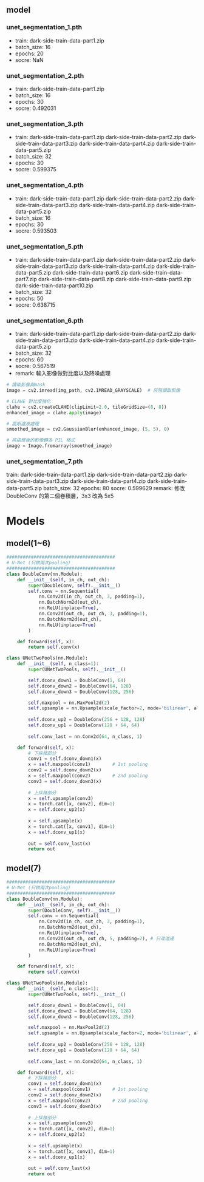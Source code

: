 ## model
### unet_segmentation_1.pth
- train: dark-side-train-data-part1.zip
- batch_size: 16
- epochs: 20
- socre: NaN

### unet_segmentation_2.pth
- train: dark-side-train-data-part1.zip
- batch_size: 16
- epochs: 30
- socre: 0.492031

### unet_segmentation_3.pth
- train: dark-side-train-data-part1.zip
       dark-side-train-data-part2.zip
       dark-side-train-data-part3.zip
       dark-side-train-data-part4.zip
       dark-side-train-data-part5.zip
- batch_size: 32
- epochs: 30
- socre: 0.599375

### unet_segmentation_4.pth
- train: dark-side-train-data-part1.zip
       dark-side-train-data-part2.zip
       dark-side-train-data-part3.zip
       dark-side-train-data-part4.zip
       dark-side-train-data-part5.zip
- batch_size: 16
- epochs: 30
- socre: 0.593503

### unet_segmentation_5.pth
- train: dark-side-train-data-part1.zip
       dark-side-train-data-part2.zip
       dark-side-train-data-part3.zip
       dark-side-train-data-part4.zip
       dark-side-train-data-part5.zip
       dark-side-train-data-part6.zip
       dark-side-train-data-part7.zip
       dark-side-train-data-part8.zip
       dark-side-train-data-part9.zip
       dark-side-train-data-part10.zip
- batch_size: 32
- epochs: 50
- socre: 0.638715

### unet_segmentation_6.pth
- train: dark-side-train-data-part1.zip
       dark-side-train-data-part2.zip
       dark-side-train-data-part3.zip
       dark-side-train-data-part4.zip
       dark-side-train-data-part5.zip
- batch_size: 32
- epochs: 60
- socre: 0.567519
- remark: 輸入影像做對比度以及降噪處理

```py
# 讀取影像與mask
image = cv2.imread(img_path, cv2.IMREAD_GRAYSCALE)  # 灰階讀取影像

# CLAHE 對比度強化
clahe = cv2.createCLAHE(clipLimit=2.0, tileGridSize=(8, 8))
enhanced_image = clahe.apply(image)

# 高斯濾波處理
smoothed_image = cv2.GaussianBlur(enhanced_image, (5, 5), 0)

# 將處理後的影像轉為 PIL 格式
image = Image.fromarray(smoothed_image)
```

### unet_segmentation_7.pth
train: 
dark-side-train-data-part1.zip
dark-side-train-data-part2.zip
dark-side-train-data-part3.zip
dark-side-train-data-part4.zip
dark-side-train-data-part5.zip
batch_size: 32
epochs: 80
socre: 0.599629
remark: 修改 DoubleConv 的第二個卷積層，3x3 改為 5x5


# Models
## model(1~6)
```py
########################################
# U-Net (只做兩次pooling)
########################################
class DoubleConv(nn.Module):
    def __init__(self, in_ch, out_ch):
        super(DoubleConv, self).__init__()
        self.conv = nn.Sequential(
            nn.Conv2d(in_ch, out_ch, 3, padding=1),
            nn.BatchNorm2d(out_ch),
            nn.ReLU(inplace=True),
            nn.Conv2d(out_ch, out_ch, 3, padding=1),
            nn.BatchNorm2d(out_ch),
            nn.ReLU(inplace=True)
        )

    def forward(self, x):
        return self.conv(x)

class UNetTwoPools(nn.Module):
    def __init__(self, n_class=1):
        super(UNetTwoPools, self).__init__()

        self.dconv_down1 = DoubleConv(1, 64)
        self.dconv_down2 = DoubleConv(64, 128)
        self.dconv_down3 = DoubleConv(128, 256)

        self.maxpool = nn.MaxPool2d(2)
        self.upsample = nn.Upsample(scale_factor=2, mode='bilinear', align_corners=True)
        
        self.dconv_up2 = DoubleConv(256 + 128, 128)
        self.dconv_up1 = DoubleConv(128 + 64, 64)
        
        self.conv_last = nn.Conv2d(64, n_class, 1)

    def forward(self, x):
        # 下採樣部分
        conv1 = self.dconv_down1(x)
        x = self.maxpool(conv1)        # 1st pooling
        conv2 = self.dconv_down2(x)
        x = self.maxpool(conv2)        # 2nd pooling
        conv3 = self.dconv_down3(x)
        
        # 上採樣部分
        x = self.upsample(conv3)
        x = torch.cat([x, conv2], dim=1)
        x = self.dconv_up2(x)
        
        x = self.upsample(x)
        x = torch.cat([x, conv1], dim=1)
        x = self.dconv_up1(x)
        
        out = self.conv_last(x)
        return out
```

## model(7)
```py
########################################
# U-Net (只做兩次pooling)
########################################
class DoubleConv(nn.Module):
    def __init__(self, in_ch, out_ch):
        super(DoubleConv, self).__init__()
        self.conv = nn.Sequential(
            nn.Conv2d(in_ch, out_ch, 3, padding=1),
            nn.BatchNorm2d(out_ch),
            nn.ReLU(inplace=True),
            nn.Conv2d(out_ch, out_ch, 5, padding=2), # 只改這邊
            nn.BatchNorm2d(out_ch),
            nn.ReLU(inplace=True)
        )

    def forward(self, x):
        return self.conv(x)

class UNetTwoPools(nn.Module):
    def __init__(self, n_class=1):
        super(UNetTwoPools, self).__init__()

        self.dconv_down1 = DoubleConv(1, 64)
        self.dconv_down2 = DoubleConv(64, 128)
        self.dconv_down3 = DoubleConv(128, 256)

        self.maxpool = nn.MaxPool2d(2)
        self.upsample = nn.Upsample(scale_factor=2, mode='bilinear', align_corners=True)
        
        self.dconv_up2 = DoubleConv(256 + 128, 128)
        self.dconv_up1 = DoubleConv(128 + 64, 64)
        
        self.conv_last = nn.Conv2d(64, n_class, 1)

    def forward(self, x):
        # 下採樣部分
        conv1 = self.dconv_down1(x)
        x = self.maxpool(conv1)        # 1st pooling
        conv2 = self.dconv_down2(x)
        x = self.maxpool(conv2)        # 2nd pooling
        conv3 = self.dconv_down3(x)
        
        # 上採樣部分
        x = self.upsample(conv3)
        x = torch.cat([x, conv2], dim=1)
        x = self.dconv_up2(x)
        
        x = self.upsample(x)
        x = torch.cat([x, conv1], dim=1)
        x = self.dconv_up1(x)
        
        out = self.conv_last(x)
        return out
```